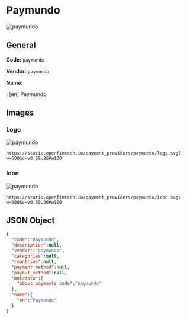 
# Paymundo 
![paymundo](https://static.openfintech.io/payment_providers/paymundo/logo.svg?w=600&c=v0.59.26#w100)  

## General 
 
**Code:** `paymundo`  
 
**Vendor:** `paymundo`  
 
**Name:**  
 
:	[en] Paymundo  

## Images 

### Logo 
 
![paymundo](https://static.openfintech.io/payment_providers/paymundo/logo.svg?w=600&c=v0.59.26#w100)  

```
https://static.openfintech.io/payment_providers/paymundo/logo.svg?w=600&c=v0.59.26#w100
```  

### Icon 
 
![paymundo](https://static.openfintech.io/payment_providers/paymundo/icon.svg?w=600&c=v0.59.26#w100)  

```
https://static.openfintech.io/payment_providers/paymundo/icon.svg?w=600&c=v0.59.26#w100
```  

## JSON Object 

```json
{
  "code":"paymundo",
  "description":null,
  "vendor":"paymundo",
  "categories":null,
  "countries":null,
  "payment_method":null,
  "payout_method":null,
  "metadata":{
    "about_payments_code":"paymundo"
  },
  "name":{
    "en":"Paymundo"
  }
}
```  
